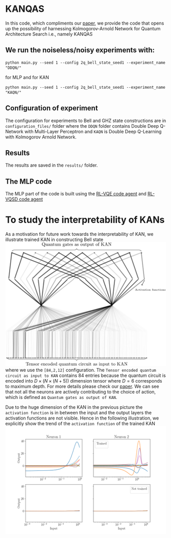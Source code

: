 # KANQAS
In this code, which compliments our [paper](https://scirate.com/arxiv/2406.17630), we provide the code that opens up the possibility of harnessing Kolmogorov-Arnold Network for Quantum Architecture Search i.e., namely KANQAS

## We run the noiseless/noisy experiments with:
```
python main.py --seed 1 --config 2q_bell_state_seed1 --experiment_name "DDQN/"
```

for MLP and for KAN
```
python main.py --seed 1 --config 2q_bell_state_seed1 --experiment_name "KAQN/"
```

## Configuration of experiment
The configuration for experiments to Bell and GHZ state constructions are in `configuration_files/` folder where the `DDQN` folder contains Double Deep Q-Network with Multi-Layer Perceptron and `KAQN` is Double Deep Q-Learning with Kolmogorov Arnold Network. 

## Results
The results are saved in the `results/` folder.

## The MLP code
The MLP part of the code is built using the [RL-VQE code agent](https://github.com/mostaszewski314/RL_for_optimization_of_VQE_circuit_architectures/blob/main/agents/DeepQ.py) and [RL-VQSD code agent](https://github.com/iitis/RL_for_VQSD_ansatz_optimization/blob/main/agents/DeepQ.py)


# To study the interpretability of KANs
As a motivation for future work towards the interpretability of KAN, we illustrate trained KAN in constructing Bell state
![The learned nerwotk](pics/the_network_after_training_bell_state.png)
where we use the `[84,2,12]` configuration. The `Tensor encoded quantum circuit as input to KAN` contains 84 entries because the quantum circuit is encoded into $D\times (N\times(N+5))$ dimension tensor where $D=6$ corresponds to maximum depth. For more details please check our [paper](https://scirate.com/arxiv/2406.17630). We can see that not all the neurons are actively contributing to the choice of action, which is defined as `Quantum gates as output of KAN`.


Due to the huge dimension of the KAN in the previous picture the `activation function` is in between the input and the output layers the activation functions are not visible. Hence in the following illustration, we explicitly show the trend of the `activation function` of the trained KAN
![The learned nerwotk](pics/2q_activation_function.png)
